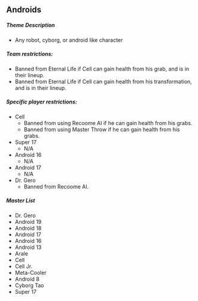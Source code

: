 ## Androids 

##### Theme Description
- Any robot, cyborg, or android like character

##### Team restrictions:
  -  Banned from Eternal Life if Cell can gain health from his grab, and is in their lineup.
  -  Banned from Eternal Life if Cell can gain health from his transformation, and is in their lineup.

##### Specific player restrictions:

- Cell
  -  Banned from using Recoome AI if he can gain health from his grabs.
  -  Banned from using Master Throw if he can gain health from his grabs.
- Super 17
  - N/A
- Android 16
  - N/A
- Android 17
  - N/A
- Dr. Gero
  - Banned from Recoome AI.
  
##### Master List
  - Dr. Gero
  - Android 19
  - Android 18
  - Android 17
  - Android 16
  - Android 13
  - Arale
  - Cell
  - Cell Jr.
  - Meta-Cooler
  - Android 8
  - Cyborg Tao
  - Super 17